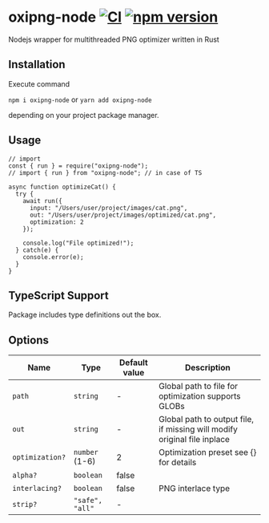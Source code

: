 # oxipng-node [![CI](https://github.com/Saionaro/oxipng-node/actions/workflows/ci.yml/badge.svg?branch=main)](https://github.com/Saionaro/oxipng-node/actions/workflows/ci.yml) [![npm version](https://badge.fury.io/js/oxipng-node.svg)](https://badge.fury.io/js/oxipng-node)

Nodejs wrapper for multithreaded PNG optimizer written in Rust

## Installation

Execute command

`npm i oxipng-node` or `yarn add oxipng-node`

depending on your project package manager.

## Usage

```
// import
const { run } = require("oxipng-node");
// import { run } from "oxipng-node"; // in case of TS

async function optimizeCat() {
  try {
    await run({
      input: "/Users/user/project/images/cat.png",
      out: "/Users/user/project/images/optimized/cat.png",
      optimization: 2
    });

    console.log("File optimized!");
  } catch(e) {
    console.error(e);
  }
}
```

## TypeScript Support

Package includes type definitions out the box.

## Options

| Name            | Type            | Default value | Description                                                              |
| --------------- | --------------- | ------------- | ------------------------------------------------------------------------ |
| `path`          | `string`        | -             | Global path to file for optimization supports GLOBs                      |
| `out`           | `string`        | -             | Global path to output file, if missing will modify original file inplace |
| `optimization?` | `number` (1-6)  | 2             | Optimization preset see {} for details                                   |
| `alpha?`        | `boolean`       | false         |                                                                          |
| `interlacing?`  | `boolean`       | false         | PNG interlace type                                                       |
| `strip?`        | `"safe", "all"` | -             |                                                                          |
